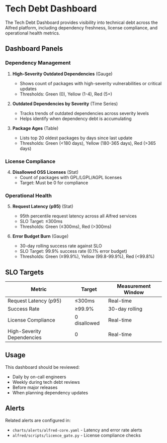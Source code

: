 # Tech Debt Dashboard

The Tech Debt Dashboard provides visibility into technical debt across the Alfred platform, including dependency freshness, license compliance, and operational health metrics.

## Dashboard Panels

### Dependency Management

1. **High-Severity Outdated Dependencies** (Gauge)
   - Shows count of packages with high-severity vulnerabilities or critical updates
   - Thresholds: Green (0), Yellow (1-4), Red (5+)

2. **Outdated Dependencies by Severity** (Time Series)
   - Tracks trends of outdated dependencies across severity levels
   - Helps identify when dependency debt is accumulating

3. **Package Ages** (Table)
   - Lists top 20 oldest packages by days since last update
   - Thresholds: Green (<180 days), Yellow (180-365 days), Red (>365 days)

### License Compliance

4. **Disallowed OSS Licenses** (Stat)
   - Count of packages with GPL/LGPL/AGPL licenses
   - Target: Must be 0 for compliance

### Operational Health

5. **Request Latency (p95)** (Stat)
   - 95th percentile request latency across all Alfred services
   - SLO Target: ≤300ms
   - Thresholds: Green (≤300ms), Red (>300ms)

6. **Error Budget Burn** (Gauge)
   - 30-day rolling success rate against SLO
   - SLO Target: 99.9% success rate (0.1% error budget)
   - Thresholds: Green (≥99.9%), Yellow (99.8-99.9%), Red (<99.8%)

## SLO Targets

| Metric | Target | Measurement Window |
|--------|--------|-------------------|
| Request Latency (p95) | ≤300ms | Real-time |
| Success Rate | ≥99.9% | 30-day rolling |
| License Compliance | 0 disallowed | Real-time |
| High-Severity Dependencies | 0 | Real-time |

## Usage

This dashboard should be reviewed:
- Daily by on-call engineers
- Weekly during tech debt reviews
- Before major releases
- When planning dependency updates

## Alerts

Related alerts are configured in:
- `charts/alerts/alfred-core.yaml` - Latency and error rate alerts
- `alfred/scripts/licence_gate.py` - License compliance checks
